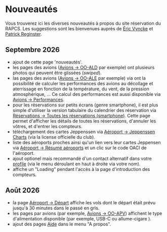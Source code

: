 # Nouveautés

Vous trouverez ici les diverses nouveautés à propos du site réservation du RAPCS. Les suggestions sont les bienvenues auprès de 
[Éric Vyncke](https://www.spa-aviation.be/resa/mobile_profile.php?displayed_id=62) et
[Patrick Reginster](https://www.spa-aviation.be/resa/mobile_profile.php?displayed_id=66).

## Septembre 2026

- ajout de cette page 'nouveautés'.
- les pages des avions ([Avions -> OO-ALD](mobile_plane.php?plane=OO-ALD) par exemple) ont plusieurs photos qui peuvent être glissées (_swiped_).
- las pages des avions ([Avions -> OO-ALE](mobile_plane.php?plane=OO-ALE) par exemple) via <i class="bi bi-calculator"></i> ont la possibilité de calculer les performances des avions au décollage et aterrissage en fonction de la température, du vent, de la pression atmosphérique, ... Ce calcul des performances est aussi disponible via [Avions -> Performances](mobile_performance.php).
- pour les réservations sur petits écrans (genre smartphone), il est plus simple d'utiliser la version tabulaire du calendrier des réservation via [Réservations -> Toutes les réservations (smartphone)](mobile_today.php). Cette page permet d'afficher les détails de toutes les réservations, d'annuler les vôtres, et d'entrer les compteurs.
- téléchargement des cartes Jeppenssen via [Aéroport -> Jeppenssen Charts](https://www.spa-aviation.be/airports/tripkits/JeppesenBelgium_31-08-2025.pdf) (via la license officielle du club).
- liste des aéroports proches ainsi qu'un lien vers leur cartes Jeppensen via [Aéroport -> Résumé aéroports](mobile_airports.php) et un clic sur le code OACI de l'aéroport.
- ajout optionel mais recommandé d'un contact alternatif dans votre [profile](mobile_profile.php) (via le menu déroulant en haut à droite via votre nom).
- affiche un "Loading" pendant l'accès à la page d'introduction des compteurs.

## Août 2026

- la page [Aéroport -> Départ](mobile_dept_board.php) affiche les vols dont le départ était prévu jusqu'à 30 minutes dans le passé en gris.
- les pages par avions (par exemple, [Avions -> OO-APV](mobile_plane.php?plane=OO-APV)) affichent le type d'alimentation disponible (par exemple, USB-C <i class="bi bi-usb-c"></i> ou allume-cigare <i class="bi bi-plug-fill"></i>).
- ajout des pages [Aide](mobile_help.php) dans le menu "A propos".
